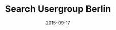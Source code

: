 ---
layout: post
title:  "Search Usergroup Berlin"
date:   2015-09-17
venue: "Blacklane"
ticket: "free"
time: "7:00pm"
href: "http://www.meetup.com/Search-UG-Berlin/events/224765731/"
---